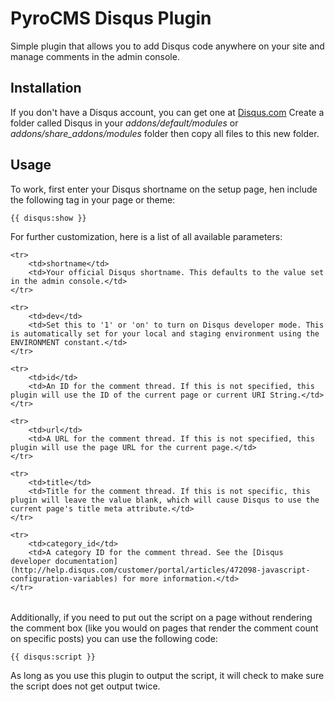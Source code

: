 # PyroCMS Disqus Plugin

Simple plugin that allows you to add Disqus code anywhere on your site and manage comments in the admin console.

## Installation

If you don't have a Disqus account, you can get one at [Disqus.com](http://www.disqus.com/) Create a folder called Disqus in your _addons/default/modules_ or _addons/share\_addons/modules_ folder then copy all files to this new folder.

## Usage

To work, first enter your Disqus shortname on the setup page, hen include the following tag in your page or theme:

	{{ disqus:show }}

For further customization, here is a list of all available parameters:

<table>

	<tr>
		<td>shortname</td>
		<td>Your official Disqus shortname. This defaults to the value set in the admin console.</td>
	</tr>

	<tr>
		<td>dev</td>
		<td>Set this to '1' or 'on' to turn on Disqus developer mode. This is automatically set for your local and staging environment using the ENVIRONMENT constant.</td>
	</tr>

	<tr>
		<td>id</td>
		<td>An ID for the comment thread. If this is not specified, this plugin will use the ID of the current page or current URI String.</td>
	</tr>

	<tr>
		<td>url</td>
		<td>A URL for the comment thread. If this is not specified, this plugin will use the page URL for the current page.</td>
	</tr>

	<tr>
		<td>title</td>
		<td>Title for the comment thread. If this is not specific, this plugin will leave the value blank, which will cause Disqus to use the current page's title meta attribute.</td>
	</tr>

	<tr>
		<td>category_id</td>
		<td>A category ID for the comment thread. See the [Disqus developer documentation](http://help.disqus.com/customer/portal/articles/472098-javascript-configuration-variables) for more information.</td>
	</tr>

</table>

Additionally, if you need to put out the script on a page without rendering the comment box (like you would on pages that render the comment count on specific posts) you can use the following code:

	{{ disqus:script }}

As long as you use this plugin to output the script, it will check to make sure the script does not get output twice.